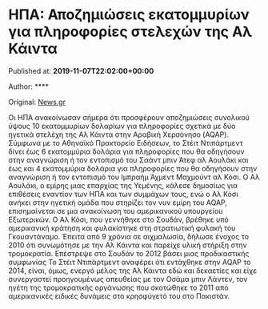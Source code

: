 
# ΗΠΑ: Αποζημιώσεις εκατομμυρίων για πληροφορίες στελεχών της Αλ Κάιντα

Published at: **2019-11-07T22:02:00+00:00**

Author: ****

Original: [News.gr](https://www.news.gr/kosmos/article/2025610/ipa-apozimiosis-ekatommirion-gia-plirofories-stelechon-tis-al-kainta.html)

Οι ΗΠΑ ανακοίνωσαν σήμερα ότι προσφέρουν αποζημιώσεις συνολικού ύψους 10 εκατομμυρίων δολαρίων για πληροφορίες σχετικά με δύο ηγετικά στελέχη της Αλ Κάιντα στην Αραβική Χερσόνησο (AQAP).
Σύμφωνα με το Αθηναϊκό Πρακτορείο Ειδήσεων, το Στέιτ Ντιπάρτμεντ δίνει έως 6 εκατομμύρια δολάρια για πληροφορίες που θα οδηγήσουν στην αναγνώριση ή τον εντοπισμό του Σαάντ μπιν Άτεφ αλ Αουλάκι και έως και 4 εκατομμύρια δολάρια για πληροφορίες που θα οδηγήσουν στην αναγνώριση ή τον εντοπισμό του Ιμπραήμ Άχμεντ Μαχμούντ αλ Κόσι.
Ο Αλ Αουλάκι, ο εμίρης μιας επαρχίας της Υεμένης, κάλεσε δημοσίως για επιθέσεις εναντίον των ΗΠΑ και των συμμάχων τους, ενώ ο Αλ Κόσι ανήκει στην ηγετική ομάδα που στηρίζει τον νυν εμίρη του AQAP, επισημαίνεται σε μια ανακοίνωση του αμερικανικού υπουργείου Εξωτερικών.
Ο Αλ Κόσι, που γεννήθηκε στο Σουδάν, βρέθηκε υπό αμερικανική κράτηση και φυλακίστηκε στη στρατιωτική φυλακή του Γκουαντάναμο. Έπειτα από 9 χρόνια σε αιχμαλωσία, δήλωσε ένοχος το 2010 ότι συνωμότησε με την Αλ Κάιντα και παρείχε υλική στήριξη στην τρομοκρατία. Επέστρεψε στο Σουδάν το 2012 βάσει μιας προδικαστικής συμφωνίας
Το Στέιτ Ντιπάρτμεντ αναφέρει ότι εντάχθηκε στην AQAP το 2014, είναι, όμως, ενεργό μέλος της Αλ Κάιντα εδώ και δεκαετίες και είχε συνεργαστεί προηγουμένως απευθείας με τον Οσάμα μπιν Λάντεν, τον ηγέτη της τρομοκρατικής οργάνωσης που σκοτώθηκε το 2011 από αμερικανικές ειδικές δυνάμεις στο κρησφύγετό του στο Πακιστάν.
